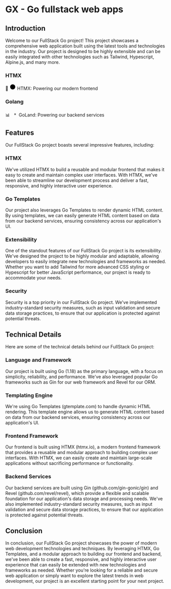 # GX - Go fullstack web apps

## Introduction

Welcome to our FullStack Go project! This project showcases a comprehensive web
application built using the latest tools and technologies in the industry. Our
project is designed to be highly extensible and can be easily integrated with
other technologies such as Tailwind, Hypescript, Alpine.js, and many more.

### HTMX

🚀 <svg width="20" height="20"> <circle cx="10" cy="10" r="8" /></svg> HTMX:
Powering our modern frontend

### Golang

📊 <svg width="20" height="20"> <rect x="10" y="10" width="5" height="5" 
fill="gray" /></svg> GoLand: Powering our backend services

## Features

Our FullStack Go project boasts several impressive features, including:

### HTMX

We've utilized HTMX to build a reusable and modular frontend that makes it easy
to create and maintain complex user interfaces. With HTMX, we've been able to
streamline our development process and deliver a fast, responsive, and highly
interactive user experience.

### Go Templates

Our project also leverages Go Templates to render dynamic HTML content. By using
templates, we can easily generate HTML content based on data from our backend
services, ensuring consistency across our application's UI.

### Extensibility

One of the standout features of our FullStack Go project is its extensibility.
We've designed the project to be highly modular and adaptable, allowing
developers to easily integrate new technologies and frameworks as needed. Whether
you want to add Tailwind for more advanced CSS styling or Hypescript for better
JavaScript performance, our project is ready to accommodate your needs.

### Security

Security is a top priority in our FullStack Go project. We've implemented
industry-standard security measures, such as input validation and secure data
storage practices, to ensure that our application is protected against potential
threats.

## Technical Details

Here are some of the technical details behind our FullStack Go project:

### Language and Framework

Our project is built using Go (1.18) as the primary language, with a focus on
simplicity, reliability, and performance. We've also leveraged popular Go
frameworks such as Gin for our web framework and Revel for our ORM.

### Templating Engine

We're using Go Templates (gtemplate.com) to handle dynamic HTML rendering. This
template engine allows us to generate HTML content based on data from our backend
services, ensuring consistency across our application's UI.

### Frontend Framework

Our frontend is built using HTMX (htmx.io), a modern frontend framework that
provides a reusable and modular approach to building complex user interfaces.
With HTMX, we can easily create and maintain large-scale applications without
sacrificing performance or functionality.

### Backend Services

Our backend services are built using Gin (github.com/gin-gonic/gin) and Revel
(github.com/revel/revel), which provide a flexible and scalable foundation for
our application's data storage and processing needs. We've also implemented
industry-standard security measures, such as input validation and secure data
storage practices, to ensure that our application is protected against potential
threats.

## Conclusion

In conclusion, our FullStack Go project showcases the power of modern web
development technologies and techniques. By leveraging HTMX, Go Templates, and a
modular approach to building our frontend and backend, we've been able to create
a fast, responsive, and highly interactive user experience that can easily be
extended with new technologies and frameworks as needed. Whether you're looking
for a reliable and secure web application or simply want to explore the latest
trends in web development, our project is an excellent starting point for your
next project.
